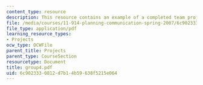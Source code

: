 ```yaml
---
content_type: resource
description: This resource contains an example of a completed team project.
file: /media/courses/11-914-planning-communication-spring-2007/6c9023330812d7b14b59638f5215e064_group4.pdf
file_type: application/pdf
learning_resource_types:
- Projects
ocw_type: OCWFile
parent_title: Projects
parent_type: CourseSection
resourcetype: Document
title: group4.pdf
uid: 6c902333-0812-d7b1-4b59-638f5215e064
---
```

